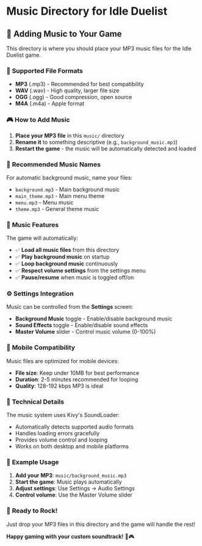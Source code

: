 # Music Directory for Idle Duelist

## 🎵 **Adding Music to Your Game**

This directory is where you should place your MP3 music files for the Idle Duelist game.

### 📁 **Supported File Formats**
- **MP3** (.mp3) - Recommended for best compatibility
- **WAV** (.wav) - High quality, larger file size
- **OGG** (.ogg) - Good compression, open source
- **M4A** (.m4a) - Apple format

### 🎮 **How to Add Music**

1. **Place your MP3 file** in this `music/` directory
2. **Rename it** to something descriptive (e.g., `background_music.mp3`)
3. **Restart the game** - the music will be automatically detected and loaded

### 🎯 **Recommended Music Names**

For automatic background music, name your files:
- `background.mp3` - Main background music
- `main_theme.mp3` - Main menu theme
- `menu.mp3` - Menu music
- `theme.mp3` - General theme music

### 🎵 **Music Features**

The game will automatically:
- ✅ **Load all music files** from this directory
- ✅ **Play background music** on startup
- ✅ **Loop background music** continuously
- ✅ **Respect volume settings** from the settings menu
- ✅ **Pause/resume** when music is toggled off/on

### ⚙️ **Settings Integration**

Music can be controlled from the **Settings** screen:
- **Background Music** toggle - Enable/disable background music
- **Sound Effects** toggle - Enable/disable sound effects
- **Master Volume** slider - Control music volume (0-100%)

### 📱 **Mobile Compatibility**

Music files are optimized for mobile devices:
- **File size**: Keep under 10MB for best performance
- **Duration**: 2-5 minutes recommended for looping
- **Quality**: 128-192 kbps MP3 is ideal

### 🔧 **Technical Details**

The music system uses Kivy's SoundLoader:
- Automatically detects supported audio formats
- Handles loading errors gracefully
- Provides volume control and looping
- Works on both desktop and mobile platforms

### 📝 **Example Usage**

1. **Add your MP3**: `music/background_music.mp3`
2. **Start the game**: Music plays automatically
3. **Adjust settings**: Use Settings → Audio Settings
4. **Control volume**: Use the Master Volume slider

### 🎉 **Ready to Rock!**

Just drop your MP3 files in this directory and the game will handle the rest!

**Happy gaming with your custom soundtrack!** 🎵🎮




